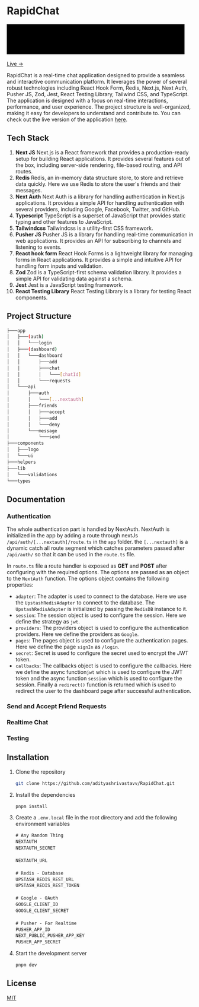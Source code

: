 # RapidChat

![fast gif](/public/gif/superfast.gif)

[Live →](https://rapid-chat-one.vercel.app)

RapidChat is a real-time chat application designed to provide a seamless and interactive communication platform. It leverages the power of several robust technologies including React Hook Form, Redis, Next.js, Next Auth, Pusher JS, Zod, Jest, React Testing Library, Tailwind CSS, and TypeScript. The application is designed with a focus on real-time interactions, performance, and user experience. The project structure is well-organized, making it easy for developers to understand and contribute to. You can check out the live version of the application [here](https://rapid-chat-one.vercel.app).

## Tech Stack

1. **Next JS**
   Next.js is a React framework that provides a production-ready setup for building React applications. It provides several features out of the box, including server-side rendering, file-based routing, and API routes.
2. **Redis**
   Redis, an in-memory data structure store, to store and retrieve data quickly. Here we use Redis to store the user's friends and their messages.
3. **Next Auth**
   Next Auth is a library for handling authentication in Next.js applications. It provides a simple API for handling authentication with several providers, including Google, Facebook, Twitter, and GitHub.
4. **Typescript**
   TypeScript is a superset of JavaScript that provides static typing and other features to JavaScript.
5. **Tailwindcss**
   Tailwindcss is a utility-first CSS framework.
6. **Pusher JS**
   Pusher JS is a library for handling real-time communication in web applications. It provides an API for subscribing to channels and listening to events.
7. **React hook form**
   React Hook Forms is a lightweight library for managing forms in React applications.
   It provides a simple and intuitive API for handling form inputs and validation.
8. **Zod**
   Zod is a TypeScript-first schema validation library. It provides a simple API for validating data against a schema.
9. **Jest**
   Jest is a JavaScript testing framework.
10. **React Testing Library**
    React Testing Library is a library for testing React components.

## Project Structure

```bash
├───app
│   ├───(auth)
│   │   └───login
│   ├───(dashboard)
│   │   └───dashboard
│   │       ├───add
│   │       ├───chat
│   │       │   └───[chatId]
│   │       └───requests
│   └───api
│       ├───auth
│       │   └───[...nextauth]
│       ├───friends
│       │   ├───accept
│       │   ├───add
│       │   └───deny
│       └───message
│           └───send
├───components
│   ├───logo
│   └───ui
├───helpers
├───lib
│   └───validations
└───types
```

## Documentation

### Authentication

The whole authentication part is handled by NextAuth. NextAuth is initialized in the app by adding a route through nextJs `/api/auth/[...nextauth]/route.ts` in the `app` folder. the `[...nextauth]` is a dynamic catch all route segment which catches parameters passed after `/api/auth/` so that it can be used in the `route.ts` file.

In `route.ts` file a route handler is exposed as **GET** and **POST** after configuring with the required options. The options are passed as an object to the `NextAuth` function. The options object contains the following properties:

- `adapter`: The adapter is used to connect to the database. Here we use the `UpstashRedisAdapter` to connect to the database. The `UpstashRedisAdapter` is initialized by passing the `RedisDB` instance to it.
- `session`: The session object is used to configure the session. Here we define the strategy as `jwt`.
- `providers`: The providers object is used to configure the authentication providers. Here we define the providers as `Google`.
- `pages`: The pages object is used to configure the authentication pages. Here we define the page `signIn` as `/login`.
- `secret`: Secret is used to configure the secret used to encrypt the JWT token.
- `callbacks`: The callbacks object is used to configure the callbacks. Here we define the async function`jwt` which is used to configure the JWT token and the async function `session` which is used to configure the session. Finally a `redirect()` function is returned which is used to redirect the user to the dashboard page after successful authentication.

### Send and Accept Friend Requests

### Realtime Chat

### Testing

## Installation

1. Clone the repository

   ```bash
   git clone https://github.com/adityashrivastavv/RapidChat.git
   ```

2. Install the dependencies

   ```bash
   pnpm install
   ```

3. Create a `.env.local` file in the root directory and add the following environment variables

   ```txt
   # Any Random Thing
   NEXTAUTH
   NEXTAUTH_SECRET

   NEXTAUTH_URL

   # Redis - Database
   UPSTASH_REDIS_REST_URL
   UPSTASH_REDIS_REST_TOKEN

   # Google - OAuth
   GOOGLE_CLIENT_ID
   GOOGLE_CLIENT_SECRET

   # Pusher - For Realtime
   PUSHER_APP_ID
   NEXT_PUBLIC_PUSHER_APP_KEY
   PUSHER_APP_SECRET
   ```

4. Start the development server

   ```bash
   pnpm dev
   ```

## License

[MIT](https://choosealicense.com/licenses/mit/)
